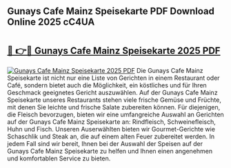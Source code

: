 ## Gunays Cafe Mainz Speisekarte PDF Download Online 2025 cC4UA

# <h2><a href="http://gc8hgg.nevu.top/?p=Gunays+Cafe+Mainz+Speisekarte">🔗 👉🔴 Gunays Cafe Mainz Speisekarte 2025 PDF</a></h2>

[![Gunays Cafe Mainz Speisekarte 2025 PDF](https://i.imgur.com/dBaPXMq.png)](http://gc8hgg.nevu.top/?p=Gunays+Cafe+Mainz+Speisekarte)
Die Gunays Cafe Mainz Speisekarte ist nicht nur eine Liste von Gerichten in einem Restaurant oder Café, sondern bietet auch die Möglichkeit, ein köstliches und für Ihren Geschmack geeignetes Gericht auszuwählen. Auf der Gunays Cafe Mainz Speisekarte unseres Restaurants stehen viele frische Gemüse und Früchte, mit denen Sie leichte und frische Salate zubereiten können. Für diejenigen, die Fleisch bevorzugen, bieten wir eine umfangreiche Auswahl an Gerichten auf der Gunays Cafe Mainz Speisekarte an: Rindfleisch, Schweinefleisch, Huhn und Fisch. Unseren Auserwählten bieten wir Gourmet-Gerichte wie Schaschlik und Steak an, die auf einem alten Feuer zubereitet werden. In jedem Fall sind wir bereit, Ihnen bei der Auswahl der Speisen auf der Gunays Cafe Mainz Speisekarte zu helfen und Ihnen einen angenehmen und komfortablen Service zu bieten.
